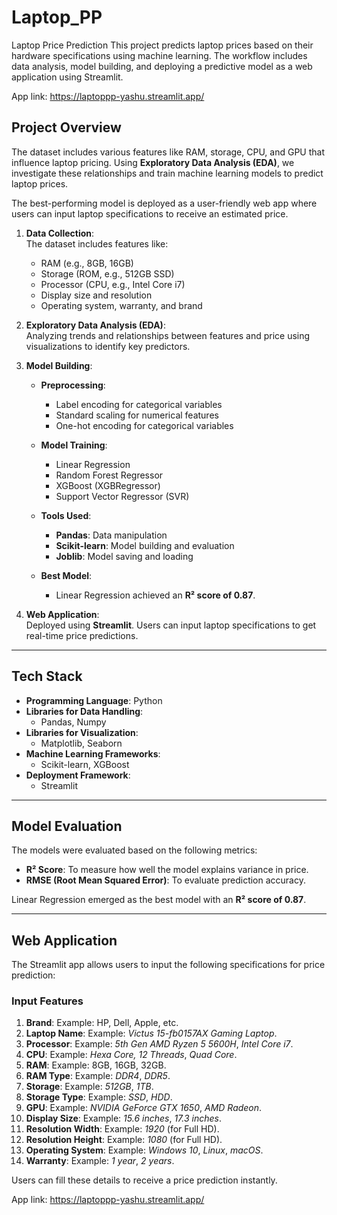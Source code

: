 # Laptop_PP
Laptop Price Prediction
This project predicts laptop prices based on their hardware specifications using machine learning. The workflow includes data analysis, model building, and deploying a predictive model as a web application using Streamlit.

App link: https://laptoppp-yashu.streamlit.app/


## Project Overview  

The dataset includes various features like RAM, storage, CPU, and GPU that influence laptop pricing. Using **Exploratory Data Analysis (EDA)**, we investigate these relationships and train machine learning models to predict laptop prices.  

The best-performing model is deployed as a user-friendly web app where users can input laptop specifications to receive an estimated price.  


1. **Data Collection**:  
   The dataset includes features like:  
   - RAM (e.g., 8GB, 16GB)  
   - Storage (ROM, e.g., 512GB SSD)  
   - Processor (CPU, e.g., Intel Core i7)  
   - Display size and resolution  
   - Operating system, warranty, and brand  

2. **Exploratory Data Analysis (EDA)**:  
   Analyzing trends and relationships between features and price using visualizations to identify key predictors.  

3. **Model Building**:  
   - **Preprocessing**:  
     - Label encoding for categorical variables  
     - Standard scaling for numerical features  
     - One-hot encoding for categorical variables  

   - **Model Training**:  
     - Linear Regression  
     - Random Forest Regressor  
     - XGBoost (XGBRegressor)  
     - Support Vector Regressor (SVR)  

   - **Tools Used**:  
     - **Pandas**: Data manipulation  
     - **Scikit-learn**: Model building and evaluation  
     - **Joblib**: Model saving and loading  

   - **Best Model**:  
     - Linear Regression achieved an **R² score of 0.87**.  

4. **Web Application**:  
   Deployed using **Streamlit**. Users can input laptop specifications to get real-time price predictions.  

---

## Tech Stack  

- **Programming Language**: Python  
- **Libraries for Data Handling**:  
  - Pandas, Numpy  
- **Libraries for Visualization**:  
  - Matplotlib, Seaborn  
- **Machine Learning Frameworks**:  
  - Scikit-learn, XGBoost  
- **Deployment Framework**:  
  - Streamlit  

---

## Model Evaluation  

The models were evaluated based on the following metrics:  
- **R² Score**: To measure how well the model explains variance in price.  
- **RMSE (Root Mean Squared Error)**: To evaluate prediction accuracy.  

Linear Regression emerged as the best model with an **R² score of 0.87**.  

---

## Web Application  

The Streamlit app allows users to input the following specifications for price prediction:  

### Input Features  
1. **Brand**: Example: HP, Dell, Apple, etc.  
2. **Laptop Name**: Example: *Victus 15-fb0157AX Gaming Laptop*.  
3. **Processor**: Example: *5th Gen AMD Ryzen 5 5600H*, *Intel Core i7*.  
4. **CPU**: Example: *Hexa Core, 12 Threads*, *Quad Core*.  
5. **RAM**: Example: 8GB, 16GB, 32GB.  
6. **RAM Type**: Example: *DDR4*, *DDR5*.  
7. **Storage**: Example: *512GB*, *1TB*.  
8. **Storage Type**: Example: *SSD*, *HDD*.  
9. **GPU**: Example: *NVIDIA GeForce GTX 1650*, *AMD Radeon*.  
10. **Display Size**: Example: *15.6 inches*, *17.3 inches*.  
11. **Resolution Width**: Example: *1920* (for Full HD).  
12. **Resolution Height**: Example: *1080* (for Full HD).  
13. **Operating System**: Example: *Windows 10*, *Linux*, *macOS*.  
14. **Warranty**: Example: *1 year*, *2 years*.  

Users can fill these details to receive a price prediction instantly.  

App link: https://laptoppp-yashu.streamlit.app/

